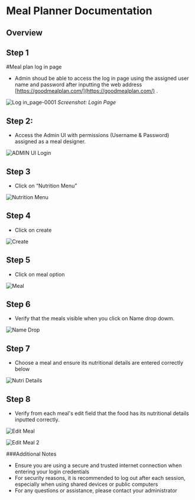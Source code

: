 # Meal Planner Documentation

## Overview

## Step 1
#Meal plan log in page

- Admin shoud be able to access the log in page using the assigned user name and password after inputting the web address [https://goodmealplan.com/](https://goodmealplan.com/) .

![Log in_page-0001](https://imgur.com/vjoJciS.jpg)
*Screenshot: Login Page*


## Step 2: 
- Access the Admin UI with permissions (Username & Password) assigned as a meal designer.

![ADMIN UI Login](https://imgur.com/WdvIg3I.jpg)

## Step 3
- Click on “Nutrition Menu”

![Nutrition Menu](https://imgur.com/DojBm3s.jpg)

## Step 4
- Click on create

![Create](https://imgur.com/vSKWF1u.jpg)


## Step 5
- Click on meal option

![Meal](https://imgur.com/rxbiGgA.jpg
)

## Step 6 
- Verify that the meals visible when you click on Name drop dowm.

![Name Drop](https://imgur.com/FxtHyoj.jpg)

## Step 7
- Choose a meal and ensure its nutritional details are entered correctly below

![Nutri Details](https://imgur.com/IdFM7nl.jpg)

## Step 8
- Verify from each meal's edit field that the food has its nutritional details inputted correctly.

![Edit Meal](https://imgur.com/YcaWqee.jpg)


![Edit Meal 2](https://imgur.com/xStA6Nw.jpg)


###Additional Notes
- Ensure you are using a secure and trusted internet connection when entering your login credentials
- For security reasons, it is recommended to log out after each session, especially when using shared devices or public computers
- For any questions or assistance, please contact your administrator
